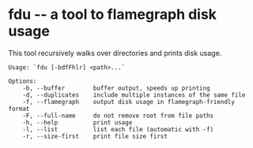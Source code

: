 # fdu -- a tool to flamegraph disk usage

This tool recursively walks over directories and prints disk usage.

```
Usage: `fdu [-bdfFhlr] <path>...`

Options:
    -b, --buffer        buffer output, speeds up printing
    -d, --duplicates    include multiple instances of the same file
    -f, --flamegraph    output disk usage in flamegraph-friendly format
    -F, --full-name     do not remove root from file paths
    -h, --help          print usage
    -l, --list          list each file (automatic with -f)
    -r, --size-first    print file size first
```
